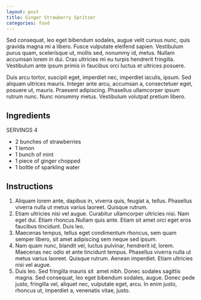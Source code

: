 ```yaml
---
layout: post
title: Ginger Strawberry Spritzer
categories: food
---
```


<amp-img src="{{site.baseurl}}/assets/images/blog/spritzer.jpg" width="1280" height="853" layout="responsive" alt="The final spritzer" class="mb4 mx3"></amp-img>

Sed consequat, leo eget bibendum sodales, augue velit cursus nunc, quis gravida magna mi a libero. Fusce vulputate eleifend sapien. Vestibulum purus quam, scelerisque ut, mollis sed, nonummy id, metus. Nullam accumsan lorem in dui. Cras ultricies mi eu turpis hendrerit fringilla. Vestibulum ante ipsum primis in faucibus orci luctus et ultrices posuere.


Duis arcu tortor, suscipit eget, imperdiet nec, imperdiet iaculis, ipsum. Sed aliquam ultrices mauris. Integer ante arcu, accumsan a, consectetuer eget, posuere ut, mauris. Praesent adipiscing. Phasellus ullamcorper ipsum rutrum nunc. Nunc nonummy metus. Vestibulum volutpat pretium libero.

<amp-img src="{{site.baseurl}}/assets/images/blog/ingredient1.jpg" width="683" height="1024" layout="responsive" alt="strawberries" class="mb4 mx3"></amp-img>

<amp-img src="{{site.baseurl}}/assets/images/blog/ingredient3.jpg" width="1280" height="960" layout="responsive" alt="strawberries lemons and mint" class="mb4 mx3"></amp-img>

<amp-img src="{{site.baseurl}}/assets/images/blog/ingredient2.jpg" width="683" height="1024" layout="responsive" alt="lemon in a bowl" class="mb4 mx3"></amp-img>

<amp-img src="{{site.baseurl}}/assets/images/blog/spritzer.jpg" width="1280" height="853" layout="responsive" alt="The final spritzer" class="mb4 mx3"></amp-img>

## Ingredients
SERVINGS 4
* 2 bunches of strawberries
* 1 lemon
* 1 bunch of mint
* 1 piece of ginger chopped
* 1 bottle of sparkling water

## Instructions

1. Aliquam lorem ante, dapibus in, viverra quis, feugiat a, tellus. Phasellus viverra nulla ut metus varius laoreet. Quisque rutrum.
1. Etiam ultricies nisi vel augue. Curabitur ullamcorper ultricies nisi. Nam eget dui. Etiam rhoncus.Nullam quis ante. Etiam sit amet orci eget eros faucibus tincidunt. Duis leo.
1. Maecenas tempus, tellus eget condimentum rhoncus, sem quam semper libero, sit amet adipiscing sem neque sed ipsum.
1. Nam quam nunc, blandit vel, luctus pulvinar, hendrerit id, lorem. Maecenas nec odio et ante tincidunt tempus. Phasellus viverra nulla ut metus varius laoreet. Quisque rutrum. Aenean imperdiet. Etiam ultricies nisi vel augue. 
1. Duis leo. Sed fringilla mauris sit  amet nibh. Donec sodales sagittis magna. Sed consequat, leo eget bibendum sodales, augue.  Donec pede justo, fringilla vel, aliquet nec, vulputate eget, arcu. In enim justo, rhoncus ut, imperdiet a, venenatis vitae, justo.
